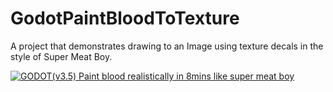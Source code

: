 # GodotPaintBloodToTexture

A project that demonstrates drawing to an Image using texture decals in the style of Super Meat Boy.

[![GODOT(v3.5) Paint blood realistically in 8mins like super meat boy](https://img.youtube.com/vi/HeLzvK5sK2M/0.jpg)](https://www.youtube.com/watch?v=HeLzvK5sK2M)
